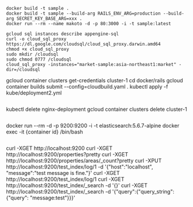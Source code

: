 
```
docker build -t sample .
docker build -t sample --build-arg RAILS_ENV_ARG=production --build-arg SECRET_KEY_BASE_ARG=xxx .
docker run --rm --name makoto -d -p 80:3000 -i -t sample:latest
```

```
gcloud sql instances describe appengine-sql
curl -o cloud_sql_proxy https://dl.google.com/cloudsql/cloud_sql_proxy.darwin.amd64
chmod +x cloud_sql_proxy
sudo mkdir /cloudsql
sudo chmod 0777 /cloudsql
cloud_sql_proxy -instances="market-sample:asia-northeast1:market" -dir=/cloudsql

```
gcloud container clusters get-credentials cluster-1
cd docker/rails
gcloud container builds submit --config=cloudbuild.yaml .
kubectl apply -f kube/deployment2.yml
```

```
kubectl delete  nginx-deployment
gcloud container clusters delete cluster-1
```

```
docker run --rm -d -p 9200:9200 -i -t elasticsearch:5.6.7-alpine
docker exec -it {container id} /bin/bash
```

```
curl -XGET http://localhost:9200
curl -XGET http://localhost:9200/properties?pretty
curl -XGET http://localhost:9200/properties/areas/_count?pretty
curl -XPUT http://localhost:9200/test_index/log/1 -d '{"host":"localhost", "message":"test message is fine."}'
curl -XGET http://localhost:9200/test_index/log/1
curl -XGET http://localhost:9200/test_index/_search -d '{}'
curl -XGET http://localhost:9200/test_index/_search -d '{"query":{"query_string":{"query": "message:test"}}}'
```

